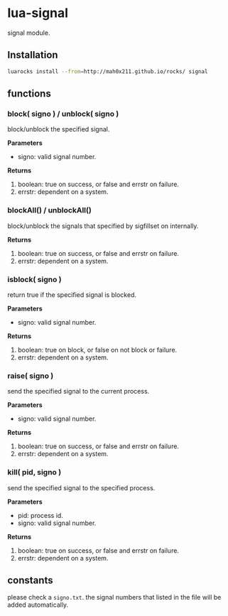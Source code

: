 # lua-signal

signal module.

## Installation

```sh
luarocks install --from=http://mah0x211.github.io/rocks/ signal
```


## functions

### block( signo ) / unblock( signo )
block/unblock the specified signal.

**Parameters**

- signo: valid signal number.

**Returns**

1. boolean: true on success, or false and errstr on failure.
2. errstr: dependent on a system.


### blockAll() / unblockAll()
block/unblock the signals that specified by sigfillset on internally.

**Returns**

1. boolean: true on success, or false and errstr on failure.
2. errstr: dependent on a system.


### isblock( signo )
return true if the specified signal is blocked.

**Parameters**

- signo: valid signal number.

**Returns**

1. boolean: true on block, or false on not block or failure.
2. errstr: dependent on a system.


### raise( signo )
send the specified signal to the current process.

**Parameters**

- signo: valid signal number.

**Returns**

1. boolean: true on success, or false and errstr on failure.
2. errstr: dependent on a system.


### kill( pid, signo )
send the specified signal to the specified process.

**Parameters**

- pid: process id.
- signo: valid signal number.

**Returns**

1. boolean: true on success, or false and errstr on failure.
2. errstr: dependent on a system.


## constants

please check a `signo.txt`.
the signal numbers that listed in the file will be added automatically.
